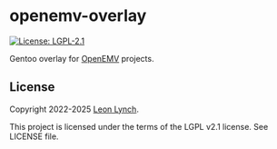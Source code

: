 openemv-overlay
===============

[![License: LGPL-2.1](https://img.shields.io/github/license/openemv/openemv-overlay)](https://www.gnu.org/licenses/old-licenses/lgpl-2.1.html)

Gentoo overlay for [OpenEMV](https://github.com/openemv) projects.

License
-------

Copyright 2022-2025 [Leon Lynch](https://github.com/leonlynch).

This project is licensed under the terms of the LGPL v2.1 license. See LICENSE file.
